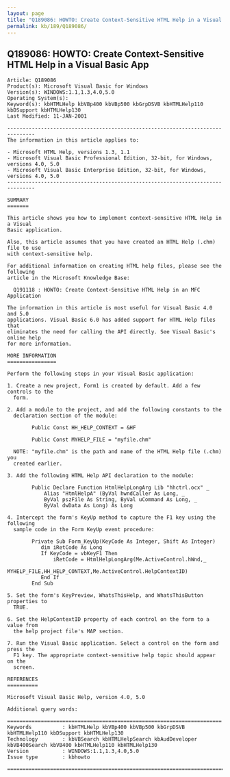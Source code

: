 ```yaml
---
layout: page
title: "Q189086: HOWTO: Create Context-Sensitive HTML Help in a Visual Basic App"
permalink: kb/189/Q189086/
---
```


## Q189086: HOWTO: Create Context-Sensitive HTML Help in a Visual Basic App

	Article: Q189086
	Product(s): Microsoft Visual Basic for Windows
	Version(s): WINDOWS:1.1,1.3,4.0,5.0
	Operating System(s): 
	Keyword(s): kbHTMLHelp kbVBp400 kbVBp500 kbGrpDSVB kbHTMLHelp110 kbDSupport kbHTMLHelp130
	Last Modified: 11-JAN-2001
	
	-------------------------------------------------------------------------------
	The information in this article applies to:
	
	- Microsoft HTML Help, versions 1.3, 1.1 
	- Microsoft Visual Basic Professional Edition, 32-bit, for Windows, versions 4.0, 5.0 
	- Microsoft Visual Basic Enterprise Edition, 32-bit, for Windows, versions 4.0, 5.0 
	-------------------------------------------------------------------------------
	
	SUMMARY
	=======
	
	This article shows you how to implement context-sensitive HTML Help in a Visual
	Basic application.
	
	Also, this article assumes that you have created an HTML Help (.chm) file to use
	with context-sensitive help.
	
	For additional information on creating HTML help files, please see the following
	article in the Microsoft Knowledge Base:
	
	  Q191118 : HOWTO: Create Context-Sensitive HTML Help in an MFC Application
	
	The information in this article is most useful for Visual Basic 4.0 and 5.0
	applications. Visual Basic 6.0 has added support for HTML Help files that
	eliminates the need for calling the API directly. See Visual Basic's online help
	for more information.
	
	MORE INFORMATION
	================
	
	Perform the following steps in your Visual Basic application:
	
	1. Create a new project, Form1 is created by default. Add a few controls to the
	  form.
	
	2. Add a module to the project, and add the following constants to the
	  declaration section of the module:
	
	        Public Const HH_HELP_CONTEXT = &HF
	
	        Public Const MYHELP_FILE = "myfile.chm"
	
	  NOTE: "myfile.chm" is the path and name of the HTML Help file (.chm) you
	  created earlier.
	
	3. Add the following HTML Help API declaration to the module:
	
	        Public Declare Function HtmlHelpLongArg Lib "hhctrl.ocx" _
	            Alias "HtmlHelpA" (ByVal hwndCaller As Long, _
	            ByVal pszFile As String, ByVal uCommand As Long, _
	            ByVal dwData As Long) As Long
	
	4. Intercept the form's KeyUp method to capture the F1 key using the following
	  sample code in the Form KeyUp event procedure:
	
	        Private Sub Form_KeyUp(KeyCode As Integer, Shift As Integer)
	           dim iRetCode As Long
	           If KeyCode = vbKeyF1 Then
	               iRetCode = HtmlHelpLongArg(Me.ActiveControl.hWnd,_
	                MYHELP_FILE,HH_HELP_CONTEXT,Me.ActiveControl.HelpContextID)
	           End If
	        End Sub
	
	5. Set the form's KeyPreview, WhatsThisHelp, and WhatsThisButton properties to
	  TRUE.
	
	6. Set the HelpContextID property of each control on the form to a value from
	  the help project file's MAP section.
	
	7. Run the Visual Basic application. Select a control on the form and press the
	  F1 key. The appropriate context-sensitive help topic should appear on the
	  screen.
	
	REFERENCES
	==========
	
	Microsoft Visual Basic Help, version 4.0, 5.0
	
	Additional query words:
	
	======================================================================
	Keywords          : kbHTMLHelp kbVBp400 kbVBp500 kbGrpDSVB kbHTMLHelp110 kbDSupport kbHTMLHelp130 
	Technology        : kbVBSearch kbHTMLHelpSearch kbAudDeveloper kbVB400Search kbVB400 kbHTMLHelp110 kbHTMLHelp130
	Version           : WINDOWS:1.1,1.3,4.0,5.0
	Issue type        : kbhowto
	
	=============================================================================
	
